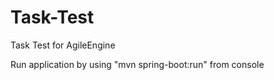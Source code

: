 # Task-Test
Task Test for AgileEngine

Run application by using "mvn spring-boot:run" from console 
